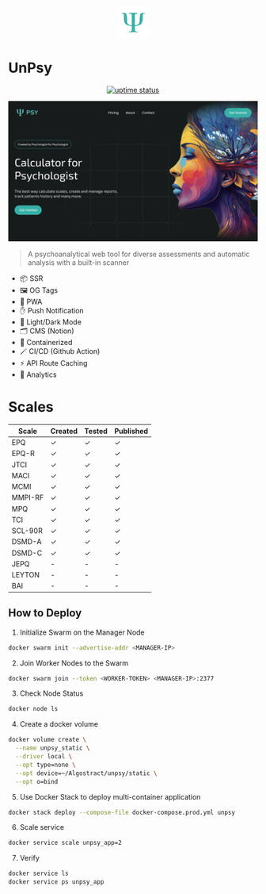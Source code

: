<p align="center">
  <img src="./public/logo.png" lt="Logo" width="65" />
<p>

# UnPsy

<p align="center">
  <a href="https://uptime.betterstack.com/?utm_source=status_badge">
    <img src="https://uptime.betterstack.com/status-badges/v3/monitor/10kju.svg" alt="uptime status">
  </a>
</p>

![Landing](public/previews/landing.webp)

> A psychoanalytical web tool for diverse assessments and automatic analysis with a built-in scanner

- 📦 SSR
- 🖼️ OG Tags
- 🚀 PWA
- ✋ Push Notification
- 🌙 Light/Dark Mode
- 🗂️ CMS (Notion)
- 🐋 Containerized
- 🪄 CI/CD (Github Action)
- ⚡️ API Route Caching
- 📐 Analytics

# Scales

| Scale   | Created | Tested | Published |
| ------- | ------- | ------ | --------- |
| EPQ     | ✓       | ✓      | ✓         |
| EPQ-R   | ✓       | ✓      | ✓         |
| JTCI    | ✓       | ✓      | ✓         |
| MACI    | ✓       | ✓      | ✓         |
| MCMI    | ✓       | ✓      | ✓         |
| MMPI-RF | ✓       | ✓      | ✓         |
| MPQ     | ✓       | ✓      | ✓         |
| TCI     | ✓       | ✓      | ✓         |
| SCL-90R | ✓       | ✓      | ✓         |
| DSMD-A  | ✓       | ✓      | ✓         |
| DSMD-C  | ✓       | ✓      | ✓         |
| JEPQ    | -       | -      | -         |
| LEYTON  | -       | -      | -         |
| BAI     | -       | -      | -         |

## How to Deploy

1. Initialize Swarm on the Manager Node

```bash
docker swarm init --advertise-addr <MANAGER-IP>
```

2. Join Worker Nodes to the Swarm

```bash
docker swarm join --token <WORKER-TOKEN> <MANAGER-IP>:2377
```

3. Check Node Status

```bash
docker node ls
```

4. Create a docker volume

```bash
docker volume create \
  --name unpsy_static \
  --driver local \
  --opt type=none \
  --opt device=~/Algostract/unpsy/static \
  --opt o=bind
```

5. Use Docker Stack to deploy multi-container application

```bash
docker stack deploy --compose-file docker-compose.prod.yml unpsy
```

6. Scale service

```bash
docker service scale unpsy_app=2
```

7. Verify

```bash
docker service ls
docker service ps unpsy_app
```
